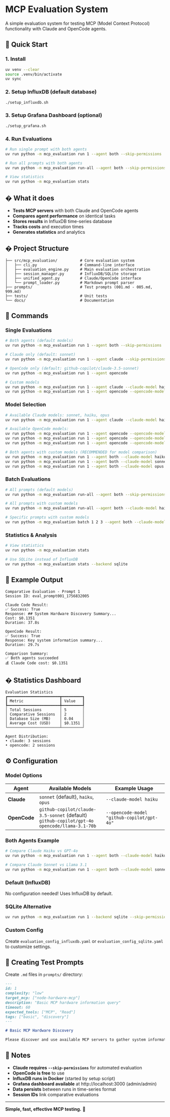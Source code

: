 # MCP Evaluation System

A simple evaluation system for testing MCP (Model Context Protocol) functionality with Claude and OpenCode agents.

## 🚀 Quick Start

### 1. Install
```bash
uv venv --clear
source .venv/bin/activate
uv sync
```

### 2. Setup InfluxDB (default database)
```bash
./setup_influxdb.sh
```

### 3. Setup Grafana Dashboard (optional)
```bash
./setup_grafana.sh
```

### 4. Run Evaluations
```bash
# Run single prompt with both agents
uv run python -m mcp_evaluation run 1 --agent both --skip-permissions

# Run all prompts with both agents
uv run python -m mcp_evaluation run-all --agent both --skip-permissions

# View statistics
uv run python -m mcp_evaluation stats
```

## � What it does

- **Tests MCP servers** with both Claude and OpenCode agents
- **Compares agent performance** on identical tasks
- **Stores results** in InfluxDB time-series database
- **Tracks costs** and execution times
- **Generates statistics** and analytics

## � Project Structure

```
├── src/mcp_evaluation/          # Core evaluation system
│   ├── cli.py                   # Command-line interface
│   ├── evaluation_engine.py     # Main evaluation orchestration
│   ├── session_manager.py       # InfluxDB/SQLite storage
│   ├── unified_agent.py         # Claude/OpenCode interface
│   └── prompt_loader.py         # Markdown prompt parser
├── prompts/                     # Test prompts (001.md - 005.md, 999.md)
├── tests/                       # Unit tests
└── docs/                        # Documentation
```

## 🔧 Commands

### Single Evaluations
```bash
# Both agents (default models)
uv run python -m mcp_evaluation run 1 --agent both --skip-permissions

# Claude only (default: sonnet)
uv run python -m mcp_evaluation run 1 --agent claude --skip-permissions

# OpenCode only (default: github-copilot/claude-3.5-sonnet)
uv run python -m mcp_evaluation run 1 --agent opencode

# Custom models
uv run python -m mcp_evaluation run 1 --agent claude --claude-model haiku --skip-permissions
uv run python -m mcp_evaluation run 1 --agent opencode --opencode-model "github-copilot/gpt-4o"
```

### Model Selection
```bash
# Available Claude models: sonnet, haiku, opus
uv run python -m mcp_evaluation run 1 --agent claude --claude-model haiku --skip-permissions

# Available OpenCode models:
uv run python -m mcp_evaluation run 1 --agent opencode --opencode-model "github-copilot/gpt-4o"
uv run python -m mcp_evaluation run 1 --agent opencode --opencode-model "github-copilot/claude-3.5-sonnet"
uv run python -m mcp_evaluation run 1 --agent opencode --opencode-model "opencode/llama-3.1-70b"

# Both agents with custom models (RECOMMENDED for model comparison)
uv run python -m mcp_evaluation run 1 --agent both --claude-model haiku --opencode-model "github-copilot/gpt-4o" --skip-permissions
uv run python -m mcp_evaluation run 1 --agent both --claude-model sonnet --opencode-model "opencode/llama-3.1-70b" --skip-permissions
uv run python -m mcp_evaluation run 1 --agent both --claude-model opus --opencode-model "github-copilot/claude-3.5-sonnet" --skip-permissions
```

### Batch Evaluations
```bash
# All prompts (default models)
uv run python -m mcp_evaluation run-all --agent both --skip-permissions

# All prompts with custom models
uv run python -m mcp_evaluation run-all --agent both --claude-model haiku --opencode-model "github-copilot/gpt-4o" --skip-permissions

# Specific prompts with custom models
uv run python -m mcp_evaluation batch 1 2 3 --agent both --claude-model opus --opencode-model "opencode/llama-3.1-70b" --skip-permissions
```

### Statistics & Analysis
```bash
# View statistics
uv run python -m mcp_evaluation stats

# Use SQLite instead of InfluxDB
uv run python -m mcp_evaluation stats --backend sqlite
```

## 🎯 Example Output

```
Comparative Evaluation - Prompt 1
Session ID: eval_prompt001_1756832005

Claude Code Result:
✅ Success: True
Response: ## System Hardware Discovery Summary...
Cost: $0.1351
Duration: 37.8s

OpenCode Result:  
✅ Success: True
Response: Key system information summary...
Duration: 29.7s

Comparison Summary:
✅ Both agents succeeded
💰 Claude Code cost: $0.1351
```

## � Statistics Dashboard

```
Evaluation Statistics
┏━━━━━━━━━━━━━━━━━━━━━━━┳━━━━━━━━━┓
┃ Metric                ┃ Value   ┃
┡━━━━━━━━━━━━━━━━━━━━━━━╇━━━━━━━━━┩
│ Total Sessions        │ 5       │
│ Comparative Sessions  │ 2       │
│ Database Size (MB)    │ 0.04    │
│ Average Cost (USD)    │ $0.1351 │
└───────────────────────┴─────────┘

Agent Distribution:
• claude: 3 sessions
• opencode: 2 sessions
```

## ⚙️ Configuration

### Model Options

| Agent | Available Models | Example Usage |
|-------|------------------|---------------|
| **Claude** | `sonnet` (default), `haiku`, `opus` | `--claude-model haiku` |
| **OpenCode** | `github-copilot/claude-3.5-sonnet` (default)<br>`github-copilot/gpt-4o`<br>`opencode/llama-3.1-70b` | `--opencode-model "github-copilot/gpt-4o"` |

### Both Agents Example
```bash
# Compare Claude Haiku vs GPT-4o
uv run python -m mcp_evaluation run 1 --agent both --claude-model haiku --opencode-model "github-copilot/gpt-4o" --skip-permissions

# Compare Claude Sonnet vs Llama 3.1
uv run python -m mcp_evaluation run 1 --agent both --claude-model sonnet --opencode-model "opencode/llama-3.1-70b" --skip-permissions
```

### Default (InfluxDB)
No configuration needed! Uses InfluxDB by default.

### SQLite Alternative
```bash
uv run python -m mcp_evaluation run 1 --backend sqlite --skip-permissions
```

### Custom Config
Create `evaluation_config_influxdb.yaml` or `evaluation_config_sqlite.yaml` to customize settings.

## 🧪 Creating Test Prompts

Create `.md` files in `prompts/` directory:

```markdown
---
id: 1
complexity: "low"
target_mcp: ["node-hardware-mcp"]
description: "Basic MCP hardware information query"
timeout: 60
expected_tools: ["MCP", "Read"]
tags: ["basic", "discovery"]
---

# Basic MCP Hardware Discovery

Please discover and use available MCP servers to gather system information.
```

## 📝 Notes

- **Claude requires `--skip-permissions`** for automated evaluation
- **OpenCode is free** to use
- **InfluxDB runs in Docker** (started by setup script)
- **Grafana dashboard available** at http://localhost:3000 (admin/admin)
- **Data persists** between runs in time-series format
- **Session IDs** link comparative evaluations

---

**Simple, fast, effective MCP testing.** 🚀
